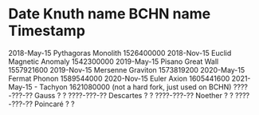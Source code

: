 Date            Knuth name          BCHN name            Timestamp
==================================================================
2018-May-15     Pythagoras          Monolith            1526400000
2018-Nov-15     Euclid              Magnetic Anomaly    1542300000
2019-May-15     Pisano              Great Wall          1557921600
2019-Nov-15     Mersenne            Graviton            1573819200
2020-May-15     Fermat              Phonon              1589544000
2020-Nov-15     Euler               Axion               1605441600
2021-May-15     -                   Tachyon             1621080000 (not a hard fork, just used on BCHN)
????-???-??     Gauss               ?                            ?
????-???-??     Descartes           ?                            ?
????-???-??     Noether             ?                            ?
????-???-??     Poincaré            ?                            ?


